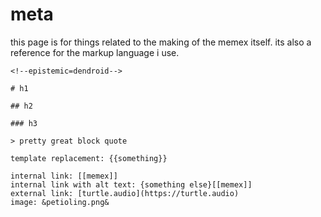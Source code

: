 # meta

<!--epistemic=dendroid-->

this page is for things related to the making of the memex itself.
its also a reference for the markup language i use.

```
<!--epistemic=dendroid-->

# h1

## h2

### h3

> pretty great block quote

template replacement: {{something}}

internal link: [[memex]]
internal link with alt text: {something else}[[memex]]
external link: [turtle.audio](https://turtle.audio)
image: &petioling.png&
```
